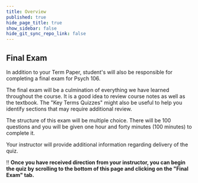 ```yaml
---
title: Overview
published: true
hide_page_title: true
show_sidebar: false
hide_git_sync_repo_link: false
---
```


## **Final Exam**

In addition to your Term Paper, student's will also be responsible for completing a final exam for Psych 106.

The final exam will be a culmination of everything we have learned throughout the course. It is a good idea to review course notes as well as the textbook. The "Key Terms Quizzes" might also be useful to help you identify sections that may require additional review.

The structure of this exam will be multiple choice. There will be 100 questions and you will be given one hour and forty minutes (100 minutes) to complete it.

Your instructor will provide additional information regarding delivery of the quiz.

!! **Once you have received direction from your instructor, you can begin the quiz by scrolling to the bottom of this page and clicking on the "Final Exam" tab.**

